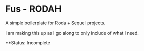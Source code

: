 # Fus - RODAH

A simple boilerplate for Roda + Sequel projects.

I am making this up as I go along to only include of what I need.

**Status: Incomplete
